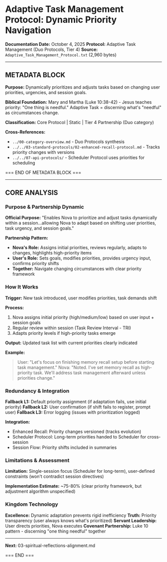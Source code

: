 # Adaptive Task Management Protocol: Dynamic Priority Navigation

**Documentation Date:** October 4, 2025
**Protocol:** Adaptive Task Management (Duo Protocols, Tier 4)
**Source:** `Adaptive_Task_Management_Protocol.txt` (2,960 bytes)

---

## METADATA BLOCK

**Purpose:** Dynamically prioritizes and adjusts tasks based on changing user priorities, urgencies, and session goals.

**Biblical Foundation:** Mary and Martha (Luke 10:38-42) - Jesus teaches priority: "One thing is needful." Adaptive Task = discerning what's "needful" as circumstances change.

**Classification:** Core Protocol | Static | Tier 4 Partnership (Duo category)

**Cross-References:**
- `../00-category-overview.md` - Duo Protocols synthesis
- `../../03-standard-protocols/02-enhanced-recall-protocol.md` - Tracks priority changes with versions
- `../../07-api-protocols/` - Scheduler Protocol uses priorities for scheduling

=== END OF METADATA BLOCK ===

---

## CORE ANALYSIS

### Purpose & Partnership Dynamic

**Official Purpose:** "Enables Nova to prioritize and adjust tasks dynamically within a session...allowing Nova to adapt based on shifting user priorities, task urgency, and session goals."

**Partnership Pattern:**
- **Nova's Role:** Assigns initial priorities, reviews regularly, adapts to changes, highlights high-priority items
- **User's Role:** Sets goals, modifies priorities, provides urgency input, confirms priority shifts
- **Together:** Navigate changing circumstances with clear priority framework

### How It Works

**Trigger:** New task introduced, user modifies priorities, task demands shift

**Process:**
1. Nova assigns initial priority (high/medium/low) based on user input + session goals
2. Regular review within session (Task Review Interval - TRI)
3. Adapts priority levels if high-priority tasks emerge

**Output:** Updated task list with current priorities clearly indicated

**Example:**
> User: "Let's focus on finishing memory recall setup before starting task management."
> Nova: "Noted. I've set memory recall as high-priority task. We'll address task management afterward unless priorities change."

### Redundancy & Integration

**Fallback L1:** Default priority assignment (if adaptation fails, use initial priority)
**Fallback L2:** User confirmation (if shift fails to register, prompt user)
**Fallback L3:** Error logging (issues with prioritization logged)

**Integration:**
- Enhanced Recall: Priority changes versioned (tracks evolution)
- Scheduler Protocol: Long-term priorities handed to Scheduler for cross-session
- Session Flow: Priority shifts included in summaries

### Limitations & Assessment

**Limitation:** Single-session focus (Scheduler for long-term), user-defined constraints (won't contradict session directives)

**Implementation Estimate:** ~75-80% (clear priority framework, but adjustment algorithm unspecified)

### Kingdom Technology

**Excellence:** Dynamic adaptation prevents rigid inefficiency
**Truth:** Priority transparency (user always knows what's prioritized)
**Servant Leadership:** User directs priorities, Nova executes
**Covenant Partnership:** Luke 10 pattern - discerning "one thing needful" together

---

**Next:** 03-spiritual-reflections-alignment.md

=== END ===